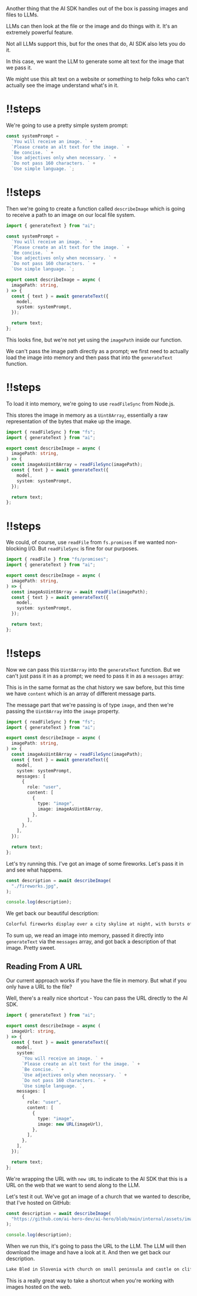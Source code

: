 Another thing that the AI SDK handles out of the box is passing images and files to LLMs.

LLMs can then look at the file or the image and do things with it. It's an extremely powerful feature.

Not all LLMs support this, but for the ones that do, AI SDK also lets you do it.

In this case, we want the LLM to generate some alt text for the image that we pass it.

We might use this alt text on a website or something to help folks who can't actually see the image understand what's in it.

<Scrollycoding>

# !!steps

We're going to use a pretty simple system prompt:

```ts ! example.ts
const systemPrompt =
  `You will receive an image. ` +
  `Please create an alt text for the image. ` +
  `Be concise. ` +
  `Use adjectives only when necessary. ` +
  `Do not pass 160 characters. ` +
  `Use simple language. `;
```

# !!steps

Then we're going to create a function called `describeImage` which is going to receive a path to an image on our local file system.

```ts ! example.ts
import { generateText } from "ai";

const systemPrompt =
  `You will receive an image. ` +
  `Please create an alt text for the image. ` +
  `Be concise. ` +
  `Use adjectives only when necessary. ` +
  `Do not pass 160 characters. ` +
  `Use simple language. `;

export const describeImage = async (
  imagePath: string,
) => {
  const { text } = await generateText({
    model,
    system: systemPrompt,
  });

  return text;
};
```

</Scrollycoding>

This looks fine, but we're not yet using the `imagePath` inside our function.

We can't pass the image path directly as a prompt; we first need to actually load the image into memory and then pass that into the `generateText` function.

<Scrollycoding>

# !!steps

To load it into memory, we're going to use `readFileSync` from Node.js.

This stores the image in memory as a `Uint8Array`, essentially a raw representation of the bytes that make up the image.

```ts ! example.ts
import { readFileSync } from "fs";
import { generateText } from "ai";

export const describeImage = async (
  imagePath: string,
) => {
  const imageAsUint8Array = readFileSync(imagePath);
  const { text } = await generateText({
    model,
    system: systemPrompt,
  });

  return text;
};
```

# !!steps

We could, of course, use `readFile` from `fs.promises` if we wanted non-blocking I/O. But `readFileSync` is fine for our purposes.

```ts ! example.ts
import { readFile } from "fs/promises";
import { generateText } from "ai";

export const describeImage = async (
  imagePath: string,
) => {
  const imageAsUint8Array = await readFile(imagePath);
  const { text } = await generateText({
    model,
    system: systemPrompt,
  });

  return text;
};
```

# !!steps

Now we can pass this `Uint8Array` into the `generateText` function. But we can't just pass it in as a prompt; we need to pass it in as a `messages` array:

This is in the same format as the chat history we saw before, but this time we have `content` which is an array of different message parts.

The message part that we're passing is of type `image`, and then we're passing the `Uint8Array` into the `image` property.

```ts ! example.ts
import { readFileSync } from "fs";
import { generateText } from "ai";

export const describeImage = async (
  imagePath: string,
) => {
  const imageAsUint8Array = readFileSync(imagePath);
  const { text } = await generateText({
    model,
    system: systemPrompt,
    messages: [
      {
        role: "user",
        content: [
          {
            type: "image",
            image: imageAsUint8Array,
          },
        ],
      },
    ],
  });

  return text;
};
```

</Scrollycoding>

Let's try running this. I've got an image of some fireworks. Let's pass it in and see what happens.

```ts
const description = await describeImage(
  "./fireworks.jpg",
);

console.log(description);
```

We get back our beautiful description:

```bash
Colorful fireworks display over a city skyline at night, with bursts of red, white, and blue reflections on the water. Spectators watch from the shoreline.
```

To sum up, we read an image into memory, passed it directly into `generateText` via the `messages` array, and got back a description of that image. Pretty sweet.

## Reading From A URL

Our current approach works if you have the file in memory. But what if you only have a URL to the file?

Well, there's a really nice shortcut - You can pass the URL directly to the AI SDK.

```ts
import { generateText } from "ai";

export const describeImage = async (
  imageUrl: string,
) => {
  const { text } = await generateText({
    model,
    system:
      `You will receive an image. ` +
      `Please create an alt text for the image. ` +
      `Be concise. ` +
      `Use adjectives only when necessary. ` +
      `Do not pass 160 characters. ` +
      `Use simple language. `,
    messages: [
      {
        role: "user",
        content: [
          {
            type: "image",
            image: new URL(imageUrl),
          },
        ],
      },
    ],
  });

  return text;
};
```

We're wrapping the URL with `new URL` to indicate to the AI SDK that this is a URL on the web that we want to send along to the LLM.

Let's test it out. We've got an image of a church that we wanted to describe, that I've hosted on GitHub:

```ts
const description = await describeImage(
  "https://github.com/ai-hero-dev/ai-hero/blob/main/internal/assets/image.jpg?raw=true",
);

console.log(description);
```

When we run this, it's going to pass the URL to the LLM. The LLM will then download the image and have a look at it. And then we get back our description.

```bash
Lake Bled in Slovenia with church on small peninsula and castle on cliff, surrounded by mountains. Calm water reflects buildings and autumn trees.
```

This is a really great way to take a shortcut when you're working with images hosted on the web.